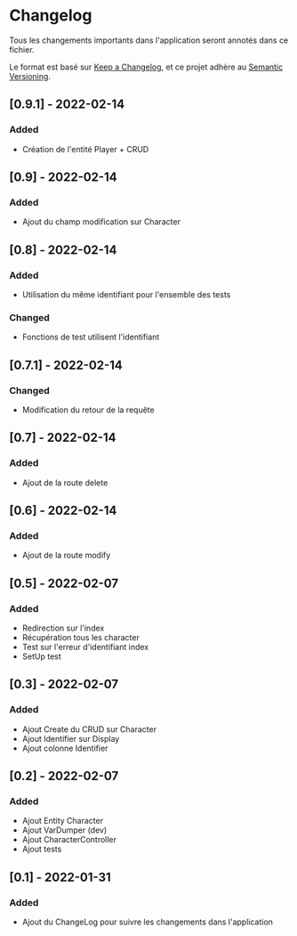 # Changelog

Tous les changements importants dans l'application seront annotés dans ce fichier.

Le format est basé sur [Keep a Changelog](https://keepachangelog.com/en/1.0.0/),
et ce projet adhère au [Semantic Versioning](https://semver.org/spec/v2.0.0.html).

## [0.9.1] - 2022-02-14
### Added
- Création de l'entité Player + CRUD

## [0.9] - 2022-02-14
### Added
- Ajout du champ modification sur Character

## [0.8] - 2022-02-14
### Added
- Utilisation du même identifiant pour l'ensemble des tests
### Changed
- Fonctions de test utilisent l'identifiant

## [0.7.1] - 2022-02-14
### Changed
- Modification du retour de la requête

## [0.7] - 2022-02-14
### Added
- Ajout de la route delete

## [0.6] - 2022-02-14
### Added
- Ajout de la route modify

## [0.5] - 2022-02-07
### Added
- Redirection sur l'index
- Récupération tous les character
- Test sur l'erreur d'identifiant index
- SetUp test

## [0.3] - 2022-02-07
### Added
- Ajout Create du CRUD sur Character
- Ajout Identifier sur Display
- Ajout colonne Identifier

## [0.2] - 2022-02-07
### Added
- Ajout Entity Character
- Ajout VarDumper (dev)
- Ajout CharacterController
- Ajout tests

## [0.1] - 2022-01-31
### Added
- Ajout du ChangeLog pour suivre les changements dans l'application